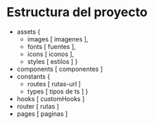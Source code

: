 # Estructura del proyecto

- assets {
  - images [ imagenes ],
  - fonts [ fuentes ],
  - icons [ iconos ],
  - styles [ estilos ]
}
- components [ componentes ]
- constants {
  - routes [ rutas-url ]
  - types [ tipos de ts ]
}
- hooks [ customHooks ]
- router [ rutas ]
- pages [ paginas ]